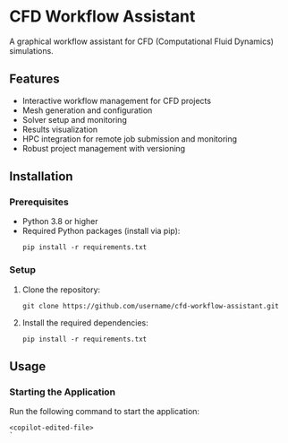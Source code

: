 # CFD Workflow Assistant

A graphical workflow assistant for CFD (Computational Fluid Dynamics) simulations.

## Features

- Interactive workflow management for CFD projects
- Mesh generation and configuration
- Solver setup and monitoring
- Results visualization
- HPC integration for remote job submission and monitoring
- Robust project management with versioning

## Installation

### Prerequisites

- Python 3.8 or higher
- Required Python packages (install via pip):
  ```
  pip install -r requirements.txt
  ```

### Setup

1. Clone the repository:
   ```
   git clone https://github.com/username/cfd-workflow-assistant.git
   ```

2. Install the required dependencies:
   ```
   pip install -r requirements.txt
   ```

## Usage

### Starting the Application

Run the following command to start the application:
````
<copilot-edited-file>
`
